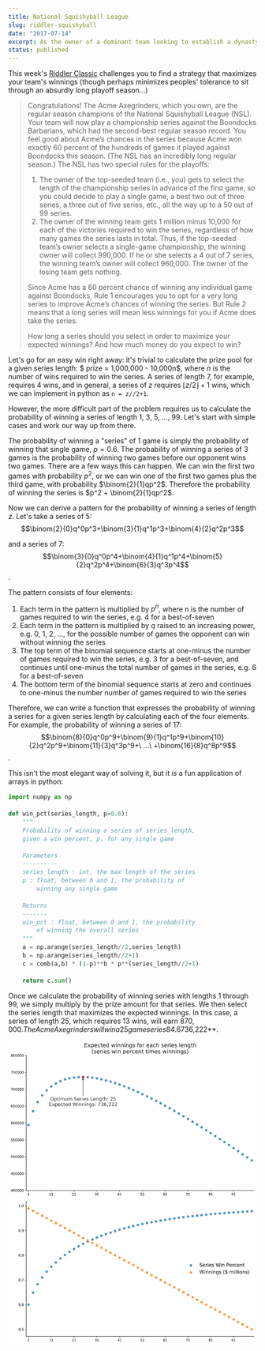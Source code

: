 ```yaml
---
title: National Squishyball League
slug: riddler-squishyball
date: "2017-07-14"
excerpt: As the owner of a dominant team looking to establish a dynasty, how can you stack the odds against your opponent? This week's fivethirtyeight Riddler Classic has a heavy dose of combinatorics.
status: published
---
```


This week's <a href="https://fivethirtyeight.com/features/can-you-eat-more-pizza-than-your-siblings/">Riddler Classic</a> challenges you to find a strategy that maximizes your team's winnings (though perhaps minimizes peoples' tolerance to sit through an absurdly long playoff season...)

<blockquote>
Congratulations! The Acme Axegrinders, which you own, are the regular season champions of the National Squishyball League (NSL). Your team will now play a championship series against the Boondocks Barbarians, which had the second-best regular season record. You feel good about Acme’s chances in the series because Acme won exactly 60 percent of the hundreds of games it played against Boondocks this season. (The NSL has an incredibly long regular season.) The NSL has two special rules for the playoffs:

1. The owner of the top-seeded team (i.e., you) gets to select the length of the championship series in advance of the first game, so you could decide to play a single game, a best two out of three series, a three out of five series, etc., all the way up to a 50 out of 99 series.
2. The owner of the winning team gets 1 million minus 10,000 for each of the victories required to win the series, regardless of how many games the series lasts in total. Thus, if the top-seeded team’s owner selects a single-game championship, the winning owner will collect 990,000. If he or she selects a 4 out of 7 series, the winning team’s owner will collect 960,000. The owner of the losing team gets nothing.

Since Acme has a 60 percent chance of winning any individual game against Boondocks, Rule 1 encourages you to opt for a very long series to improve Acme’s chances of winning the series. But Rule 2 means that a long series will mean less winnings for you if Acme does take the series.

How long a series should you select in order to maximize your expected winnings? And how much money do you expect to win?

</blockquote>

Let's go for an easy win right away: it's trivial to calculate the prize pool for a given series length: $ prize = 1,000,000 - 10,000n$, where $n$ is the number of wins required to win the series. A series of length 7, for example, requires 4 wins, and in general, a series of $z$ requires $\lfloor{z/2}\rfloor+1$ wins, which we can implement in python as `n = z//2+1`.

However, the more difficult part of the problem requires us to calculate the probability of winning a series of length 1, 3, 5, ..., 99. Let's start with simple cases and work our way up from there.

The probability of winning a "series" of 1 game is simply the probability of winning that single game, $p=0.6$. The probability of winning a series of 3 games is the probability of winning two games before our opponent wins two games. There are a few ways this can happen. We can win the first two games with probability $p^2$, or we can win one of the first two games plus the third game, with probability $\binom{2}{1}qp^2$. Therefore the probability of winning the series is $p^2 + \binom{2}{1}qp^2$.

Now we can derive a pattern for the probability of winning a series of length $z$. Let's take a series of 5:
$$\binom{2}{0}q^0p^3+\binom{3}{1}q^1p^3+\binom{4}{2}q^2p^3$$

and a series of 7:
$$\binom{3}{0}q^0p^4+\binom{4}{1}q^1p^4+\binom{5}{2}q^2p^4+\binom{6}{3}q^3p^4$$.

The pattern consists of four elements:

1. Each term in the pattern is multiplied by $p^n$, where n is the number of games required to win the series, e.g. 4 for a best-of-seven
2. Each term in the pattern is multiplied by $q$ raised to an increasing power, e.g. 0, 1, 2, ..., for the possible number of games the opponent can win without winning the series
3. The top term of the binomial sequence starts at one-minus the number of games required to win the series, e.g. 3 for a best-of-seven, and continues until one-minus the total number of games in the series, e.g. 6 for a best-of-seven
4. The bottom term of the binomial sequence starts at zero and continues to one-minus the number number of games required to win the series

Therefore, we can write a function that expresses the probability of winning a series for a given series length by calculating each of the four elements. For example, the probability of winning a series of 17:
$$\binom{8}{0}q^0p^9+\binom{9}{1}q^1p^9+\binom{10}{2}q^2p^9+\binom{11}{3}q^3p^9+\ ...\ +\binom{16}{8}q^8p^9$$.

This isn't the most elegant way of solving it, but it _is_ a fun application of arrays in python:

```python
import numpy as np

def win_pct(series_length, p=0.6):
    """
    Probability of winning a series of series_length,
    given a win percent, p, for any single game

    Parameters
    ----------
    series_length : int, the max length of the series
    p : float, between 0 and 1, the probability of
        winning any single game

    Returns
    -------
    win_pct : float, between 0 and 1, the probability
        of winning the overall series
    """
    a = np.arange(series_length//2,series_length)
    b = np.arange(series_length//2+1)
    c = comb(a,b) * (1-p)**b * p**(series_length//2+1)

    return c.sum()
```

Once we calculate the probability of winning series with lengths 1 through 99, we simply multiply by the prize amount for that series. We then select the series length that maximizes the expected winnings. In this case, a series of length 25, which requires 13 wins, will earn $870,000. The Acme Axegrinders will win a 25 game series 84.6% of the time, which translates to an expected value of **$736,222**.

<img class="img-fluid mx-auto d-block" src="src/assets/img/riddler-squishyball.png">
